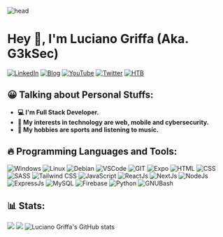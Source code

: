 ![head](https://pbs.twimg.com/profile_banners/1237863390518734848/1684710764/1500x500)

# Hey 👋, I'm Luciano Griffa (Aka. G3kSec)
[![LinkedIn](https://img.shields.io/badge/linkedin-blue.svg?&style=for-the-badge&logo=linkedin&logoColor=white)](https://www.linkedin.com/in/lucianogriffa/)
[![Blog](https://img.shields.io/badge/blog-orange.svg?&style=for-the-badge&logo=blogger&logoColor=white)](https://LucianoGriffa.github.io/)
[![YouTube](https://img.shields.io/badge/youtube-red.svg?&style=for-the-badge&logo=youtube&logoColor=white)](https://www.youtube.com/@LucianoGriffa_)
[![Twitter](https://img.shields.io/badge/twitter-blue.svg?&style=for-the-badge&logo=twitter&logoColor=white)](https://twitter.com/lucianogriffa_)
[![HTB](https://img.shields.io/badge/hack_the_box-black.svg?&style=for-the-badge&logo=hackthebox&logoColor=green)](https://app.hackthebox.com/profile/1525469)
## 😀 Talking about Personal Stuffs:
- **💻 I'm Full Stack Developer.**
- **🤔 My interests in technology are web, mobile and cybersecurity.**
- **🎸 My hobbies are sports and listening to music.**
## 🔥 Programming Languages and Tools:
![Windows](https://img.shields.io/badge/windows-black.svg?&style=for-the-badge&logo=windows&logoColor=blue)
![Linux](https://img.shields.io/badge/Linux-black.svg?&style=for-the-badge&logo=Linux)
![Debian](https://img.shields.io/badge/Debian-black.svg?&style=for-the-badge&logo=debian&logoColor=red)
![VSCode](https://img.shields.io/badge/vscode-black.svg?&style=for-the-badge&logo=visualstudiocode&logoColor=blue)
![GIT](https://img.shields.io/badge/git-black.svg?&style=for-the-badge&logo=git&logoColor=orange)
![Expo](https://img.shields.io/badge/expo-black.svg?&style=for-the-badge&logo=expo&logoColor=white)
![HTML](https://img.shields.io/badge/html-black.svg?&style=for-the-badge&logo=html5&logoColor=orange)
![CSS](https://img.shields.io/badge/css-black.svg?&style=for-the-badge&logo=css3&logoColor=blue)
![SASS](https://img.shields.io/badge/sass-black.svg?&style=for-the-badge&logo=sass&logoColor=pink)
![Tailwind CSS](https://img.shields.io/badge/tailwind-black.svg?&style=for-the-badge&logo=tailwindcss&logoColor=blue)
![JavaScript](https://img.shields.io/badge/javascript-black.svg?&style=for-the-badge&logo=javascript&logoColor=yellow)
![ReactJs](https://img.shields.io/badge/react-black.svg?&style=for-the-badge&logo=react&logoColor=blue)
![NextJs](https://img.shields.io/badge/next.js-black.svg?&style=for-the-badge&logo=next.js&logoColor=white)
![NodeJs](https://img.shields.io/badge/node.js-black.svg?&style=for-the-badge&logo=node.js&logoColor=green)
![ExpressJs](https://img.shields.io/badge/express-black.svg?&style=for-the-badge&logo=express&logoColor=white)
![MySQL](https://img.shields.io/badge/mysql-black.svg?&style=for-the-badge&logo=mysql&logoColor=blue)
![Firebase](https://img.shields.io/badge/firebase-black.svg?&style=for-the-badge&logo=firebase&logoColor=yellow)
![Python](https://img.shields.io/badge/python-black.svg?&style=for-the-badge&logo=python&logoColor=python)
![GNUBash](https://img.shields.io/badge/gnubash-black.svg?&style=for-the-badge&logo=gnubash&logoColor=white)
<!-- ## 🎓 Programming Languages Learning:-->
## 📊 Stats:
![](http://github-profile-summary-cards.vercel.app/api/cards/repos-per-language?username=lucianogriffa&theme=transparent&exclude=html)
![](http://github-profile-summary-cards.vercel.app/api/cards/productive-time?username=lucianogriffa&theme=transparent&utcOffset=3)
![Luciano Griffa's GitHub stats](https://github-profile-summary-cards.vercel.app/api/cards/profile-details?username=LucianoGriffa&theme=transparent)
<!--
![LucianoGriffa's GitHub stats](https://github-readme-stats.vercel.app/api?username=LucianoGriffa&show_icons=true&theme=blue_green)
![GitHub Views](https://komarev.com/ghpvc/?username=LucianoGriffa&style=for-the-badge)
[![GitHub Streak](http://github-readme-streak-stats.herokuapp.com?user=LucianoGriffa&theme=blue_green&date_format=j%20M%5B%20Y%5D)](https://git.io/streak-stats)4
-->
